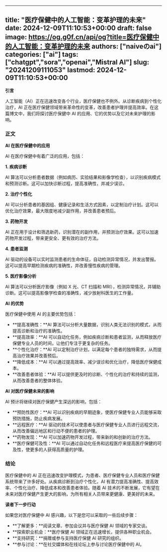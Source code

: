 
---
title: "医疗保健中的人工智能：变革护理的未来"
date: 2024-12-09T11:10:53+00:00
draft: false
image: https://og.g0f.cn/api/og?title=医疗保健中的人工智能：变革护理的未来
authors: ["naiveのai"]
categories: ["ai"]
tags: ["chatgpt","sora","openai","Mistral AI"]
slug: "20241209111053"
lastmod: 2024-12-09T11:10:53+00:00
---
**引言**

人工智能（AI）正在迅速改变各个行业，医疗保健也不例外。从诊断疾病到个性化治疗，AI 正在医疗保健领域带来革命性的变革，改善患者护理并提高效率。在这篇博文中，我们将探讨医疗保健中 AI 的应用、它的优势以及它对未来护理的影响。

### 正文

**AI 在医疗保健中的应用**

AI 在医疗保健中有着广泛的应用，包括：

**1. 疾病诊断**

AI 算法可以分析患者数据（例如病历、实验结果和影像学检查），以识别疾病模式和预测诊断。这可以加快诊断过程，提高准确性，并减少误诊。

**2. 治疗个性化**

AI 可以分析患者的基因组、健康记录和生活方式因素，以定制治疗计划。这可以优化治疗效果，最大限度地减少副作用，并改善患者预后。

**3. 药物开发**

AI 正在用于设计和筛选新药，识别潜在的副作用，并预测治疗效果。这可以加速药物开发过程，带来更安全、更有效的治疗方法。

**4. 患者监测**

AI 驱动的设备可以实时监测患者的生命体征，自动检测异常情况，并发出警报。这可以提高早期检测疾病的准确性，并改善慢性疾病的管理。

**5. 医疗影像分析**

AI 算法可以分析医疗影像（例如 X 光、CT 扫描和 MRI），检测异常情况，并辅助诊断。这可以提高影像学检查的准确性，减少放射科医生的工作量。

**AI 的优势**

医疗保健中使用 AI 的主要优势包括：

* **提高准确性：**AI 算法可以分析大量数据，识别人类无法识别的模式，从而提高诊断和治疗的准确性。
* **提高效率：**AI 可以自动化任务，例如疾病诊断和患者监测，从而释放医疗保健专业人员的时间，让他们专注于更复杂的任务。
* **个性化治疗：**AI 可以定制治疗计划，以满足每个患者的独特需求，从而提高治疗效果并改善预后。
* **降低成本：**AI 可以通过提高效率、减少误诊和优化治疗，降低医疗保健成本。
* **改善患者体验：**AI 可以提供更及时的诊断、个性化的治疗和持续的监测，从而改善患者的整体体验。

**AI 对医疗保健未来的影响**

AI 预计将继续对医疗保健产生深远的影响，包括：

* **预防性医疗：**AI 可以识别疾病的早期迹象，使医疗保健专业人员能够采取预防措施，防止疾病发展。
* **远程医疗：**AI 驱动的技术可以使患者与医疗保健专业人员进行远程交流，从而改善偏远地区和行动不便的患者的护理。
* **药物发现：**AI 可以加速药物开发过程，带来新的和创新的治疗方法。
* **医疗保健可及性：**AI 可以通过自动化任务和远程医疗来提高医疗保健的可及性，使更多的人获得高质量的护理。

### 结论

医疗保健中的 AI 正在迅速改变护理模式，为患者、医疗保健专业人员和医疗保健系统带来了许多好处。从疾病诊断到治疗个性化，AI 有潜力提高准确性、提高效率、个性化治疗、降低成本和改善患者体验。随着 AI 技术的不断发展，它有望在未来对医疗保健产生更大的影响，为所有相关人员带来更健康、更美好的未来。

**读者下一步行动**

如果您对医疗保健中 AI 感兴趣，以下是您可以采取的一些后续步骤：

* **了解更多：**阅读文章、参加会议并与医疗保健 AI 领域的专家交谈。
* **探索职业机会：**医疗保健 AI 领域正在迅速增长，提供各种职业机会。
* **支持研究：**捐赠或参与支持医疗保健 AI 研究的组织。
* **参与讨论：**在社交媒体和在线论坛上参与讨论医疗保健中的 AI。